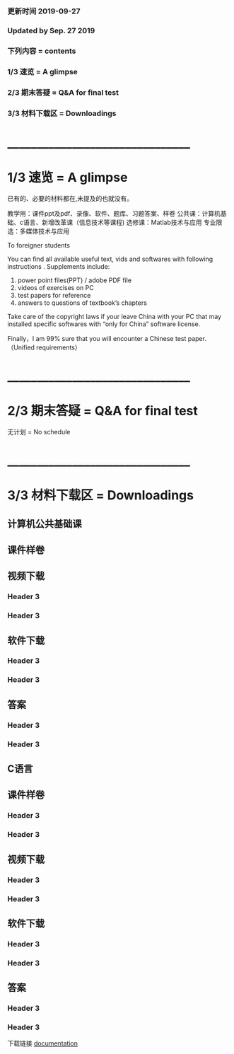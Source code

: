 ### 更新时间 2019-09-27 
### Updated by Sep. 27 2019
### 下列内容 =  contents
### 1/3 速览 = A glimpse
### 2/3 期末答疑 = Q&A for final test
### 3/3 材料下载区 = Downloadings

# _______________________________
# 1/3 速览 = A glimpse
已有的、必要的材料都在,未提及的也就没有。

教学用：课件ppt及pdf、录像、软件、题库、习题答案、样卷
公共课：计算机基础、c语言、新增改革课（信息技术等课程)
选修课：Matlab技术与应用
专业限选：多媒体技术与应用 
 
To foreigner students

You can find all available useful text, vids and softwares with following instructions .
Supplements include: 

1. power point files(PPT) / adobe PDF file 
2. videos of exercises on PC 
3. test papers for reference 
4. answers to questions of textbook’s chapters

Take care of the copyright laws if your leave China with your PC that may installed specific softwares with “only for China” software license.

Finally，I am 99% sure that you will encounter a Chinese test paper. （Unified requirements）

# _______________________________
# 2/3 期末答疑 = Q&A for final test

无计划 = No schedule

# _______________________________
# 3/3 材料下载区 = Downloadings

## 计算机公共基础课
## 课件样卷



## 视频下载
### Header 3
### Header 3
## 软件下载
### Header 3
### Header 3
## 答案
### Header 3
### Header 3

## C语言
## 课件样卷
### Header 3
### Header 3
## 视频下载
### Header 3
### Header 3
## 软件下载
### Header 3
### Header 3
## 答案
### Header 3
### Header 3
下载链接
[documentation](https://help.github.com/categories/github-pages-basics/)


 
